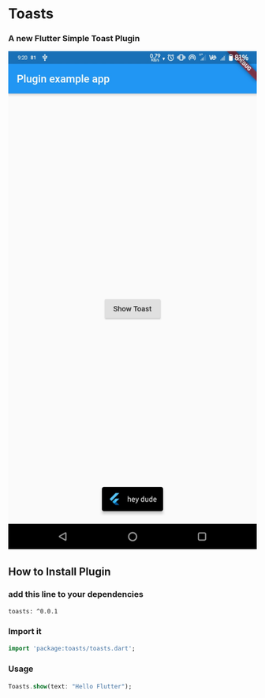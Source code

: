 # Toasts

### A new Flutter Simple Toast Plugin

![toast](https://github.com/gokul1630/toasts/blob/main/screenshot.jpg)


## How to Install Plugin

### add this line to your dependencies
```
toasts: ^0.0.1
```
### Import it
```dart
import 'package:toasts/toasts.dart';
```
### Usage
```dart
Toasts.show(text: "Hello Flutter");
```
